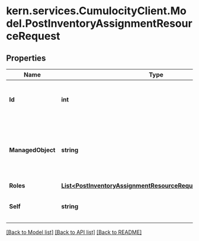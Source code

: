 
# kern.services.CumulocityClient.Model.PostInventoryAssignmentResourceRequest

## Properties

Name | Type | Description | Notes
------------ | ------------- | ------------- | -------------
**Id** | **int** | A unique identifier for this inventory assignment. | [optional] [readonly] 
**ManagedObject** | **string** | A unique identifier for the managed object for which the roles are assigned. | 
**Roles** | [**List&lt;PostInventoryAssignmentResourceRequestAllOfRolesInner&gt;**](PostInventoryAssignmentResourceRequestAllOfRolesInner.md) |  | 
**Self** | **string** | A URL linking to this resource. | [optional] [readonly] 

[[Back to Model list]](../README.md#documentation-for-models)
[[Back to API list]](../README.md#documentation-for-api-endpoints)
[[Back to README]](../README.md)

